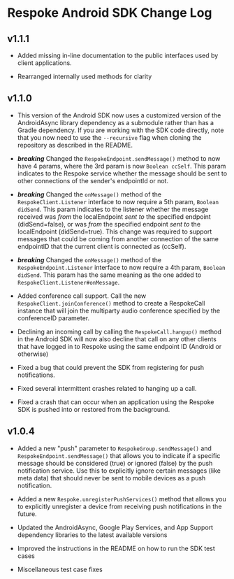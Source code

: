 Respoke Android SDK Change Log
==============================

v1.1.1
------

* Added missing in-line documentation to the public interfaces used by client applications.

* Rearranged internally used methods for clarity

v1.1.0
------

* This version of the Android SDK now uses a customized version of the AndroidAsync library 
dependency as a submodule rather than has a Gradle dependency. If you are working with the SDK 
code directly, note that you now need to use the `--recursive` flag when cloning the repository as 
described in the README.

* ***breaking*** Changed the `RespokeEndpoint.sendMessage()` method to now have 4 params,
where the 3rd param is now `Boolean ccSelf`. This param indicates to the Respoke service whether the
message should be sent to other connections of the sender's endpointId or not.

* ***breaking*** Changed the `onMessage()` method of the `RespokeClient.Listener` interface to now require
a 5th param, `Boolean didSend`. This param indicates to the listener whether the message received
was *from* the localEndpoint *sent to* the specified endpoint (didSend=false), or was *from* the
specified endpoint *sent to* the localEndpoint (didSend=true). This change was required to support
messages that could be coming from another connection of the same endpointID that the current client
is connected as (ccSelf).

* ***breaking*** Changed the `onMessage()` method of the `RespokeEndpoint.Listener` interface to now
require a 4th param, `Boolean didSend`. This param has the same meaning as the one added to
`RespokeClient.Listener#onMessage`.

* Added conference call support. Call the new `RespokeClient.joinConference()` method to create a 
RespokeCall instance that will join the multiparty audio conference specified by the conferenceID 
parameter.

* Declining an incoming call by calling the `RespokeCall.hangup()` method in the Android SDK will now also decline that call on any other clients that have logged in to Respoke using the same endpoint ID (Android or otherwise)

* Fixed a bug that could prevent the SDK from registering for push notifications.

* Fixed several intermittent crashes related to hanging up a call.

* Fixed a crash that can occur when an application using the Respoke SDK is pushed into or restored 
from the background.

v1.0.4
------

* Added a new "push" parameter to `RespokeGroup.sendMessage()` and `RespokeEndpoint.sendMessage()`
that allows you to indicate if a specific message should be considered (true) or ignored (false) by
the push notification service. Use this to explicitly ignore certain messages (like meta data) that
should never be sent to mobile devices as a push notification.

* Added a new `Respoke.unregisterPushServices()` method that allows you to explicitly unregister a
device from receiving push notifications in the future.

* Updated the AndroidAsync, Google Play Services, and App Support dependency libraries to the latest
available versions

* Improved the instructions in the README on how to run the SDK test cases

* Miscellaneous test case fixes